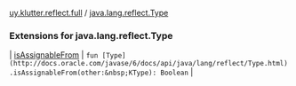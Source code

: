 [uy.klutter.reflect.full](../index.md) / [java.lang.reflect.Type](.)


### Extensions for java.lang.reflect.Type


| [isAssignableFrom](is-assignable-from.md) | `fun [Type](http://docs.oracle.com/javase/6/docs/api/java/lang/reflect/Type.html).isAssignableFrom(other:&nbsp;KType): Boolean` |

